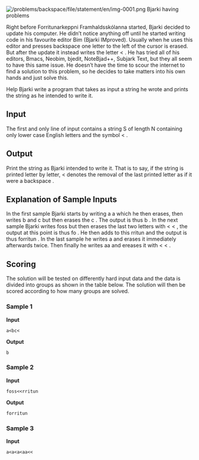 ![/problems/backspace/file/statement/en/img-0001.png](https://open.kattis.com/problems/backspace/file/statement/en/img-0001.png)
Bjarki having problems

Right before Forritunarkeppni Framhaldsskólanna started, Bjarki decided to update his computer. He didn’t notice anything off until he started writing code in his favourite editor Bim (Bjarki IMproved). Usually when he uses this editor and presses backspace one letter to the left of the cursor is erased. But after the update it instead writes the letter < .
He has tried all of his editors, Bmacs, Neobim, bjedit,
NoteBjad++, Subjark Text, but they all seem to have this same
issue. He doesn’t have the time to scour the internet to find a
solution to this problem, so he decides to take matters into
his own hands and just solve this.

Help Bjarki write a program that takes as input a string he
wrote and prints the string as he intended to write it.

## Input
The first and only line of input contains a string S of length N containing only lower case English
letters and the symbol < .

## Output
Print the string as Bjarki intended to write it. That is to
say, if the string is printed letter by letter, < denotes the removal of the last printed
letter as if it were a backspace .

## Explanation of Sample Inputs
In the first sample Bjarki starts by writing a a which he then erases, then writes b and c but then
erases the c . The output is thus b . In the next sample Bjarki writes foss but then erases the last two
letters with < < , the output at this point is thus fo . He then adds to this rritun and the output is thus forritun . In the last sample he writes a and erases it immediately
afterwards twice. Then finally he writes aa and ereases it with < < .

## Scoring
The solution will be tested on differently hard input data
and the data is divided into groups as shown in the table
below. The solution will then be scored according to how many
groups are solved.

### Sample 1
**Input**
```text
a<bc<
```
**Output**
```text
b
```

### Sample 2
**Input**
```text
foss<<rritun
```
**Output**
```text
forritun
```

### Sample 3
**Input**
```text
a<a<a<aa<<
```
